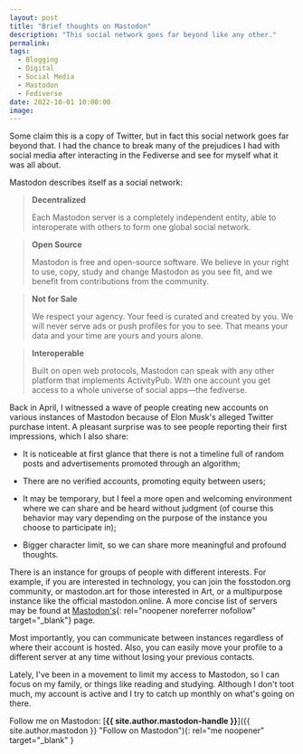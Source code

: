 ```yaml
---
layout: post
title: "Brief thoughts on Mastodon"
description: "This social network goes far beyond like any other."
permalink: 
tags:
  - Blogging
  - Digital
  - Social Media
  - Mastodon
  - Fediverse
date: 2022-10-01 10:00:00
image: 
---
```


Some claim this is a copy of Twitter, but in fact this social network goes far beyond that. I had the chance to break many of the prejudices I had with social media after interacting in the Fediverse and see for myself what it was all about.

Mastodon describes itself as a social network:

> **Decentralized**
>
> Each Mastodon server is a completely independent entity, able to interoperate with others to form one global social network.

> **Open Source**
> 
> Mastodon is free and open-source software. We believe in your right to use, copy, study and change Mastodon as you see fit, and we benefit from contributions from the community.

> **Not for Sale**
>
> We respect your agency. Your feed is curated and created by you. We will never serve ads or push profiles for you to see. That means your data and your time are yours and yours alone.

> **Interoperable**
>
>Built on open web protocols, Mastodon can speak with any other platform that implements ActivityPub. With one account you get access to a whole universe of social apps—the fediverse.

Back in April, I witnessed a wave of people creating new accounts on various instances of Mastodon because of Elon Musk's alleged Twitter purchase intent. A pleasant surprise was to see people reporting their first impressions, which I also share:

* It is noticeable at first glance that there is not a timeline full of random posts and advertisements promoted through an algorithm;

* There are no verified accounts, promoting equity between users;

* It may be temporary, but I feel a more open and welcoming environment where we can share and be heard without judgment (of course this behavior may vary depending on the purpose of the instance you choose to participate in);

* Bigger character limit, so we can share more meaningful and profound thoughts.

There is an instance for groups of people with different interests. For example, if you are interested in technology, you can join the fosstodon.org community, or mastodon.art for those interested in Art, or a multipurpose instance like the official mastodon.online. A more concise list of servers may be found at [Mastodon's](https://joinmastodon.org/servers){: rel="noopener noreferrer nofollow" target="_blank"} page.

Most importantly, you can communicate between instances regardless of where their account is hosted. Also, you can easily move your profile to a different server at any time without losing your previous contacts.

Lately, I've been in a movement to limit my access to Mastodon, so I can focus on my family, or things like reading and studying. Although I don't toot much, my account is active and I try to catch up monthly on what's going on there.

Follow me on Mastodon: [**{{ site.author.mastodon-handle }}**]({{ site.author.mastodon }} "Follow on Mastodon"){: rel="me noopener" target="_blank" }
